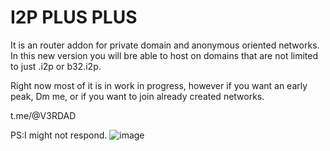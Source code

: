 # I2P PLUS PLUS
It is an router addon for private domain and anonymous oriented networks.
In this new version you will bre able to host on domains that are not limited to just .i2p or b32.i2p.

Right now most of it is in work in progress, however if you want an early peak,
Dm me, or if you want to join already created networks. 

t.me/@V3RDAD 

PS:I might not respond.
![image](https://user-images.githubusercontent.com/50222317/233504525-df186337-fc50-4331-8906-826ec1e81900.png)
